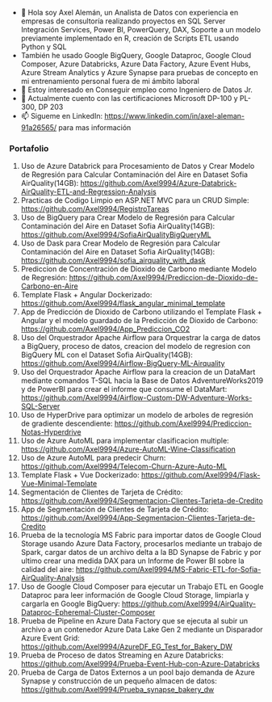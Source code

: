 - 👋 Hola soy Axel Alemán, un Analista de Datos con experiencia en empresas de consultoría realizando proyectos en SQL Server Integración Services, Power BI, PowerQuery, DAX, Soporte a un modelo previamente implementado en R, creación de Scripts ETL usando Python y SQL
- También he usado Google BigQuery, Google Dataproc, Google Cloud Composer, Azure Databricks, Azure Data Factory, Azure Event Hubs, Azure Stream Analytics y Azure Synapse para pruebas de concepto en mi entrenamiento personal fuera de mi ámbito laboral
- 👀 Estoy interesado en Conseguir empleo como Ingeniero de Datos Jr.
- 🌱 Actualmente cuento con las certificaciones Microsoft DP-100 y PL-300, DP 203
- 📫 Sigueme en LinkedIn: https://www.linkedin.com/in/axel-aleman-91a26565/ para mas información

### Portafolio

1. Uso de Azure Databrick para Procesamiento de Datos y Crear Modelo de Regresión para Calcular Contaminación del Aire en Dataset Sofia AirQuality(14GB): https://github.com/Axel9994/Azure-Databrick-AirQuality-ETL-and-Regression-Analysis
2. Practicas de Codigo Limpio en ASP.NET MVC para un CRUD Simple: https://github.com/Axel9994/RegistroTareas
3. Uso de BigQuery para Crear Modelo de Regresión para Calcular Contaminación del Aire en Dataset Sofia AirQuality(14GB): https://github.com/Axel9994/SofiaAirQualityBigQueryML
4. Uso de Dask para Crear Modelo de Regresión para Calcular Contaminación del Aire en Dataset Sofia AirQuality(14GB): https://github.com/Axel9994/sofia_airquality_with_dask
5. Prediccion de Concentración de Dioxido de Carbono mediante Modelo de Regresión: https://github.com/Axel9994/Prediccion-de-Dioxido-de-Carbono-en-Aire
6. Template Flask + Angular Dockerizado: https://github.com/Axel9994/flask_angular_minimal_template
7. App de Predicción de Dioxido de Carbono utilizando el Template Flask + Angular y el modelo guardado de la Predicción de Dioxido de Carbono: https://github.com/Axel9994/App_Prediccion_CO2
8. Uso del Orquestrador Apache Airflow para Orquestrar la carga de datos a BigQuery, proceso de datos, creacion del modelo de regresion con BigQuery ML con el Dataset Sofia AirQuality(14GB): https://github.com/Axel9994/Airflow-BigQuery-ML-Airquality
9. Uso del Orquestrador Apache Airflow para la creacion de un DataMart mediante comandos T-SQL hacia la Base de Datos AdventureWorks2019 y de PowerBI para crear el informe que consume el DataMart: https://github.com/Axel9994/Airflow-Custom-DW-Adventure-Works-SQL-Server
10. Uso de HyperDrive para optimizar un modelo de arboles de regresión de gradiente descendiente: https://github.com/Axel9994/Prediccion-Notas-Hyperdrive
11. Uso de Azure AutoML para implementar clasificacion multiple: https://github.com/Axel9994/Azure-AutoML-Wine-Classification
12. Uso de Azure AutoML para predecir Churn: https://github.com/Axel9994/Telecom-Churn-Azure-Auto-ML
13. Template Flask + Vue Dockerizado: https://github.com/Axel9994/Flask-Vue-Minimal-Template
14. Segmentación de Clientes de Tarjeta de Crédito: https://github.com/Axel9994/Segmentacion-Clientes-Tarjeta-de-Credito
15. App de Segmentación de Clientes de Tarjeta de Crédito: https://github.com/Axel9994/App-Segmentacion-Clientes-Tarjeta-de-Credito
16. Prueba de la tecnología MS Fabric para importar datos de Google Cloud Storage usando Azure Data Factory, procesarlos mediante un trabajo de Spark, cargar datos de un archivo delta a la BD Synapse de Fabric y por ultimo crear una medida DAX para un Informe de Power BI sobre la calidad del aire: https://github.com/Axel9994/MS-Fabric-ETL-for-Sofia-AirQuality-Analysis
17. Uso de Google Cloud Composer para ejecutar un Trabajo ETL en Google Dataproc para leer información de Google Cloud Storage, limpiarla y cargarla en Google BigQuery: https://github.com/Axel9994/AirQuality-Dataproc-Epheremal-Cluster-Composer
18. Prueba de Pipeline en Azure Data Factory que se ejecuta al subir un archivo a un contenedor Azure Data Lake Gen 2 mediante un Disparador Azure Event Grid: https://github.com/Axel9994/AzureDF_EG_Test_for_Bakery_DW
19. Prueba de Proceso de datos Streaming en Azure Databricks: https://github.com/Axel9994/Prueba-Event-Hub-con-Azure-Databricks
20. Prueba de Carga de Datos Externos a un pool bajo demanda de Azure Synapse y construcción de un pequeño almacen de datos: https://github.com/Axel9994/Prueba_synapse_bakery_dw


<!---
Axel9994/Axel9994 is a ✨ special ✨ repository because its `README.md` (this file) appears on your GitHub profile.
You can click the Preview link to take a look at your changes.
--->
